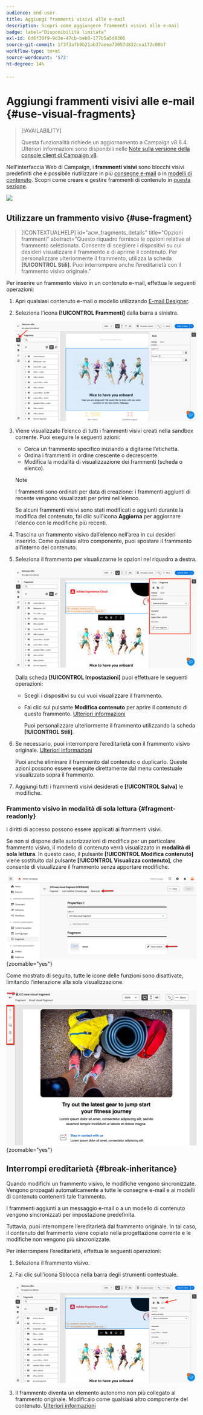 ```yaml
---
audience: end-user
title: Aggiungi frammenti visivi alle e-mail
description: Scopri come aggiungere frammenti visivi alle e-mail
badge: label="Disponibilità limitata"
exl-id: 6d6f38f9-9d3e-47cb-beb8-177b5a5d8306
source-git-commit: 1f3f3afb9b21ab37aeea73057d832cea172c00bf
workflow-type: tm+mt
source-wordcount: '573'
ht-degree: 14%

---
```


# Aggiungi frammenti visivi alle e-mail {#use-visual-fragments}

>[!AVAILABILITY]
>
>Questa funzionalità richiede un aggiornamento a Campaign v8.6.4. Ulteriori informazioni sono disponibili nelle [Note sulla versione della console client di Campaign v8](https://experienceleague.adobe.com/it/docs/campaign/campaign-v8/releases/release-notes).

Nell&#39;interfaccia Web di Campaign, i **frammenti visivi** sono blocchi visivi predefiniti che è possibile riutilizzare in più [consegne e-mail](../email/get-started-email-designer.md) o in [modelli di contenuto](../email/use-email-templates.md). Scopri come creare e gestire frammenti di contenuto in [questa sezione](fragments.md).

![](assets/do-not-localize/fragments.gif)

## Utilizzare un frammento visivo {#use-fragment}

>[!CONTEXTUALHELP]
>id="acw_fragments_details"
>title="Opzioni frammenti"
>abstract="Questo riquadro fornisce le opzioni relative al frammento selezionato. Consente di scegliere i dispositivi su cui desideri visualizzare il frammento e di aprirne il contenuto. Per personalizzare ulteriormente il frammento, utilizza la scheda **[!UICONTROL Stili]**. Puoi interrompere anche l’ereditarietà con il frammento visivo originale."

<!-- pas vu dans l'UI-->

Per inserire un frammento visivo in un contenuto e-mail, effettua le seguenti operazioni:

1. Apri qualsiasi contenuto e-mail o modello utilizzando [E-mail Designer](../email/get-started-email-designer.md).

1. Seleziona l&#39;icona **[!UICONTROL Frammenti]** dalla barra a sinistra.

   ![](assets/fragments-in-designer.png)

1. Viene visualizzato l’elenco di tutti i frammenti visivi creati nella sandbox corrente. Puoi eseguire le seguenti azioni:

   * Cerca un frammento specifico iniziando a digitarne l’etichetta.
   * Ordina i frammenti in ordine crescente o decrescente.
   * Modifica la modalità di visualizzazione dei frammenti (scheda o elenco).

   >[!NOTE]
   >
   >I frammenti sono ordinati per data di creazione: i frammenti aggiunti di recente vengono visualizzati per primi nell’elenco.

   Se alcuni frammenti visivi sono stati modificati o aggiunti durante la modifica del contenuto, fai clic sull&#39;icona **Aggiorna** per aggiornare l&#39;elenco con le modifiche più recenti.

1. Trascina un frammento visivo dall’elenco nell’area in cui desideri inserirlo. Come qualsiasi altro componente, puoi spostare il frammento all’interno del contenuto.

1. Seleziona il frammento per visualizzarne le opzioni nel riquadro a destra.

   ![](assets/fragment-right-pane.png)

   Dalla scheda **[!UICONTROL Impostazioni]** puoi effettuare le seguenti operazioni:

   * Scegli i dispositivi su cui vuoi visualizzare il frammento.
   * Fai clic sul pulsante **Modifica contenuto** per aprire il contenuto di questo frammento. [Ulteriori informazioni](../content/fragments.md#edit-fragments)

     Puoi personalizzare ulteriormente il frammento utilizzando la scheda **[!UICONTROL Stili]**.

1. Se necessario, puoi interrompere l’ereditarietà con il frammento visivo originale. [Ulteriori informazioni](#break-inheritance)

   Puoi anche eliminare il frammento dal contenuto o duplicarlo. Queste azioni possono essere eseguite direttamente dal menu contestuale visualizzato sopra il frammento.

1. Aggiungi tutti i frammenti visivi desiderati e **[!UICONTROL Salva]** le modifiche.

### Frammento visivo in modalità di sola lettura {#fragment-readonly}

I diritti di accesso possono essere applicati ai frammenti visivi.

Se non si dispone delle autorizzazioni di modifica per un particolare frammento visivo, il modello di contenuto verrà visualizzato in **modalità di sola lettura**. In questo caso, il pulsante **[!UICONTROL Modifica contenuto]** viene sostituito dal pulsante **[!UICONTROL Visualizza contenuto]**, che consente di visualizzare il frammento senza apportare modifiche.

![](assets/fragment-readonly.png){zoomable="yes"}

Come mostrato di seguito, tutte le icone delle funzioni sono disattivate, limitando l’interazione alla sola visualizzazione.

![](assets/fragment-readonly-view.png){zoomable="yes"}

## Interrompi ereditarietà {#break-inheritance}

Quando modifichi un frammento visivo, le modifiche vengono sincronizzate. Vengono propagati automaticamente a tutte le consegne e-mail e ai modelli di contenuto contenenti tale frammento.

I frammenti aggiunti a un messaggio e-mail o a un modello di contenuto vengono sincronizzati per impostazione predefinita.

Tuttavia, puoi interrompere l’ereditarietà dal frammento originale. In tal caso, il contenuto del frammento viene copiato nella progettazione corrente e le modifiche non vengono più sincronizzate.

Per interrompere l’ereditarietà, effettua le seguenti operazioni:

1. Seleziona il frammento visivo.

1. Fai clic sull’icona Sblocca nella barra degli strumenti contestuale.

   ![](assets/fragment-break-inheritance.png)

1. Il frammento diventa un elemento autonomo non più collegato al frammento originale. Modificalo come qualsiasi altro componente del contenuto. [Ulteriori informazioni](../email/content-components.md)
